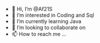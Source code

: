 - 👋 Hi, I’m @Af21S
- 👀 I’m interested in  Coding and Sql
- 🌱 I’m currently learning Java
- 💞️ I’m looking to collaborate on 
- 📫 How to reach me ...

<!---
Af21S/Af21S is a ✨ special ✨ repository because its `README.md` (this file) appears on your GitHub profile.
You can click the Preview link to take a look at your changes.
--->
